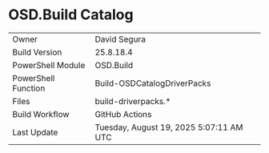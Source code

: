﻿# OSD.Build Catalog

| | |
|-|-|
| Owner | David Segura |
| Build Version | 25.8.18.4 |
| PowerShell Module | OSD.Build |
| PowerShell Function | Build-OSDCatalogDriverPacks |
| Files | build-driverpacks.* |
| Build Workflow | GitHub Actions |
| Last Update | Tuesday, August 19, 2025 5:07:11 AM UTC |
